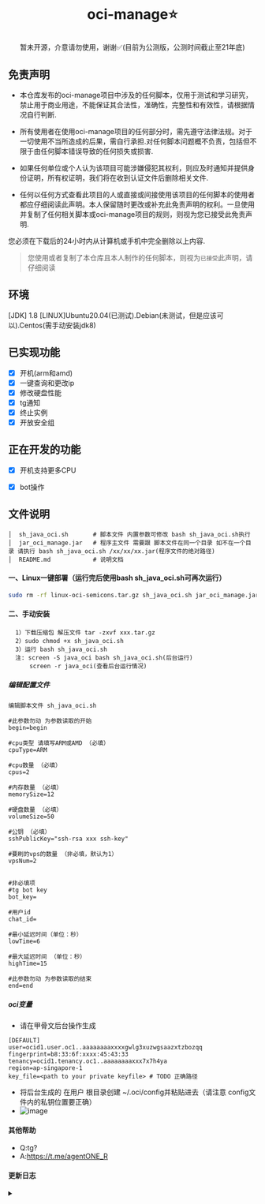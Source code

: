 
# <p align="center">oci-manage⭐</p>
<p align="center">暂未开源，介意请勿使用，谢谢✅(目前为公测版，公测时间截止至21年底)</P>

## 免责声明
- 本仓库发布的oci-manage项目中涉及的任何脚本，仅用于测试和学习研究，禁止用于商业用途，不能保证其合法性，准确性，完整性和有效性，请根据情况自行判断.

- 所有使用者在使用oci-manage项目的任何部分时，需先遵守法律法规。对于一切使用不当所造成的后果，需自行承担.对任何脚本问题概不负责，包括但不限于由任何脚本错误导致的任何损失或损害.

- 如果任何单位或个人认为该项目可能涉嫌侵犯其权利，则应及时通知并提供身份证明，所有权证明，我们将在收到认证文件后删除相关文件.

- 任何以任何方式查看此项目的人或直接或间接使用该项目的任何脚本的使用者都应仔细阅读此声明。本人保留随时更改或补充此免责声明的权利。一旦使用并复制了任何相关脚本或oci-manage项目的规则，则视为您已接受此免责声明.

您必须在下载后的24小时内从计算机或手机中完全删除以上内容.

> 您使用或者复制了本仓库且本人制作的任何脚本，则视为`已接受`此声明，请仔细阅读

## 环境

[JDK] 1.8
[LINUX]Ubuntu20.04(已测试).Debian(未测试，但是应该可以).Centos(需手动安装jdk8)

## 已实现功能
* [x] 开机(arm和amd)
* [x] 一键查询和更改ip
* [x] 修改硬盘性能
* [x] tg通知
* [x] 终止实例
* [x] 开放安全组

## 正在开发的功能
* [x] 开机支持更多CPU
* [x] bot操作


## 文件说明
```text
│  sh_java_oci.sh       # 脚本文件 内置参数可修改 bash sh_java_oci.sh执行 
│  jar_oci_manage.jar   # 程序主文件 需要跟 脚本文件在同一个目录 如不在一个目录 请执行 bash sh_java_oci.sh /xx/xx/xx.jar(程序文件的绝对路径)
│  README.md            # 说明文档
```

#### 一、Linux一键部署（运行完后使用bash sh_java_oci.sh可再次运行）
```bash
sudo rm -rf linux-oci-semicons.tar.gz sh_java_oci.sh jar_oci_manage.jar && wget -O linux-oci-semicons.tar.gz https://github.com/semicons/java_oci_manage/releases/download/latest/linux-oci-semicons.tar.gz && tar -zxvf linux-oci-semicons.tar.gz && sudo chmod +x   sh_java_oci.sh && ./sh_java_oci.sh
```

#### 二、手动安装
```text
  1）下载压缩包 解压文件 tar -zxvf xxx.tar.gz 
  2）sudo chmod +x sh_java_oci.sh
  3）运行 bash sh_java_oci.sh 
  注: screen -S java_oci bash sh_java_oci.sh(后台运行)
      screen -r java_oci(查看后台运行情况)
```

##### 编辑配置文件
```text
编辑脚本文件 sh_java_oci.sh

#此参数勿动 为参数读取的开始
begin=begin

#cpu类型 请填写ARM或AMD （必填）
cpuType=ARM

#cpu数量 （必填）
cpus=2

#内存数量 （必填）
memorySize=12

#硬盘数量 （必填）
volumeSize=50

#公钥 （必填）
sshPublicKey="ssh-rsa xxx ssh-key"

#要刷的vps的数量 （非必填，默认为1）
vpsNum=2


#非必填项
#tg bot key
bot_key=

#用户id
chat_id=

#最小延迟时间（单位：秒）
lowTime=6

#最大延迟时间 （单位：秒）
highTime=15

#此参数勿动 为参数读取的结束
end=end
```

##### oci变量
- 请在甲骨文后台操作生成
```text
[DEFAULT]
user=ocid1.user.oc1..aaaaaaaaxxxxgwlg3xuzwgsaazxtzbozqq
fingerprint=b8:33:6f:xxxx:45:43:33
tenancy=ocid1.tenancy.oc1..aaaaaaaaxxx7x7h4ya
region=ap-singapore-1
key_file=<path to your private keyfile> # TODO 正确路径
```
- 将后台生成的 在用户 根目录创建 ~/.oci/config并粘贴进去（请注意 config文件内的私钥位置要正确）
- ![image](https://github.com/semicons/java_oci_manage/blob/main/1637652579448.jpg)



#### 其他帮助
- Q:tg?
- A:https://t.me/agentONE_R


#### 更新日志
<details>
<summary> </summary>
 
> 证明该项目仍然存活


</details>
